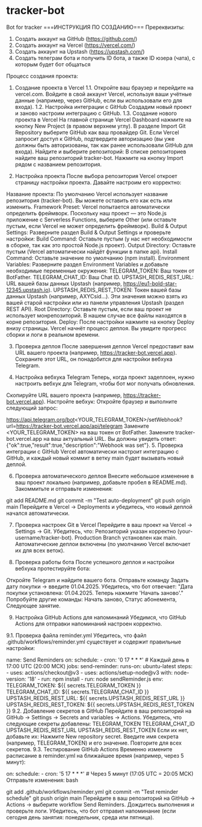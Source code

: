 # tracker-bot
Bot for tracker
===ИНСТРУКЦИЯ ПО СОЗДАНИЮ===
Пререквизиты:
1. Создать аккаунт на GitHub (https://github.com/)
2. Создать аккаунт на Vercel (https://vercel.com/)
3. Создать аккаунт на Upstash (https://upstash.com/)
4. Создать телеграм бота и получить ID бота, а также ID юзера (чата), с которым будет бот общаться

Процесс создания проекта:

1. Создание проекта в Vercel
1.1. Откройте ваш браузер и перейдите на vercel.com.
Войдите в свой аккаунт Vercel, используя ваши учётные данные (например, через GitHub, если вы использовали его для входа).
1.2. Настройка интеграции с GitHub
Создадим новый проект и заново настроим интеграцию с GitHub.
1.3. Создание нового проекта в Vercel
На главной странице Vercel Dashboard нажмите на кнопку New Project (в правом верхнем углу).
В разделе Import Git Repository выберите GitHub как ваш провайдер Git.
Если Vercel запросит доступ к GitHub, подтвердите авторизацию (вы уже должны быть авторизованы, так как ранее использовали GitHub для входа).
Найдите и выберите репозиторий:
В списке репозиториев найдите ваш репозиторий tracker-bot.
Нажмите на кнопку Import рядом с названием репозитория.

2. Настройка проекта
После выбора репозитория Vercel откроет страницу настройки проекта. Давайте настроим его корректно:

Название проекта:
По умолчанию Vercel использует название репозитория (tracker-bot). Вы можете оставить его как есть или изменить.
Framework Preset:
Vercel попытается автоматически определить фреймворк. Поскольку наш проект — это Node.js приложение с Serverless Functions, выберите Other (или оставьте пустым, если Vercel не может определить фреймворк).
Build & Output Settings:
Разверните раздел Build & Output Settings и проверьте настройки:
Build Command: Оставьте пустым (у нас нет необходимости в сборке, так как это простой Node.js проект).
Output Directory: Оставьте пустым (Vercel автоматически найдёт функции в папке api).
Install Command: Оставьте значение по умолчанию (npm install).
Environment Variables:
Разверните раздел Environment Variables и добавьте необходимые переменные окружения:
TELEGRAM_TOKEN: Ваш токен от BotFather.
TELEGRAM_CHAT_ID: Ваш Chat ID.
UPSTASH_REDIS_REST_URL: URL вашей базы данных Upstash (например, https://eu1-bold-star-12345.upstash.io).
UPSTASH_REDIS_REST_TOKEN: Токен вашей базы данных Upstash (например, AXYCsid...).
Эти значения можно взять из вашей старой настройки или из панели управления Upstash (раздел REST API).
Root Directory:
Оставьте пустым, если ваш проект не использует монрепозиторий. В нашем случае все файлы находятся в корне репозитория.
Deploy:
После настройки нажмите на кнопку Deploy внизу страницы.
Vercel начнёт процесс деплоя. Вы увидите прогресс сборки и логи в реальном времени.

3. Проверка деплоя
После завершения деплоя Vercel предоставит вам URL вашего проекта (например, https://tracker-bot.vercel.app). Сохраните этот URL, он понадобится для настройки вебхука Telegram.

4. Настройка вебхука Telegram
Теперь, когда проект задеплоен, нужно настроить вебхук для Telegram, чтобы бот мог получать обновления.

Скопируйте URL вашего проекта (например, https://tracker-bot.vercel.app).
Настройте вебхук:
Откройте браузер и выполните следующий запрос:

https://api.telegram.org/bot<YOUR_TELEGRAM_TOKEN>/setWebhook?url=https://tracker-bot.vercel.app/api/telegram
Замените <YOUR_TELEGRAM_TOKEN> на ваш токен от BotFather.
Замените tracker-bot.vercel.app на ваш актуальный URL.
Вы должны увидеть ответ: {"ok":true,"result":true,"description":"Webhook was set"}.
5. Проверка интеграции с GitHub
Vercel автоматически настроит интеграцию с GitHub, и каждый новый коммит в ветку main будет вызывать новый деплой.

6. Проверка автоматического деплоя
Внесите небольшое изменение в ваш проект локально (например, добавьте пробел в README.md).
Закоммитьте и отправьте изменения:

git add README.md
git commit -m "Test auto-deployment"
git push origin main
Перейдите в Vercel → Deployments и убедитесь, что новый деплой начался автоматически.

7. Проверка настроек Git в Vercel
Перейдите в ваш проект на Vercel → Settings → Git.
Убедитесь, что:
Репозиторий указан корректно (your-username/tracker-bot).
Production Branch установлен как main.
Автоматические деплои включены (по умолчанию Vercel включает их для всех веток).

8. Проверка работы бота
После успешного деплоя и настройки вебхука протестируйте бота:

Откройте Telegram и найдите вашего бота.
Отправьте команду Задать дату покупки → введите 01.04.2025.
Убедитесь, что бот отвечает: "Дата покупки установлена: 01.04.2025. Теперь нажмите 'Начать заново'."
Попробуйте другие команды: Начать заново, Статус абонемента, Следующее занятие.

9. Настройка GitHub Actions для напоминаний
Убедимся, что GitHub Actions для отправки напоминаний настроен корректно.

9.1. Проверка файла reminder.yml
Убедитесь, что файл .github/workflows/reminder.yml существует и содержит правильные настройки:

name: Send Reminders
on:
  schedule:
    - cron: '0 17 * * *' # Каждый день в 17:00 UTC (20:00 МСК)
jobs:
  send-reminder:
    runs-on: ubuntu-latest
    steps:
      - uses: actions/checkout@v3
      - uses: actions/setup-node@v3
        with:
          node-version: '18'
      - run: npm install
      - run: node sendReminder.js
        env:
          TELEGRAM_TOKEN: ${{ secrets.TELEGRAM_TOKEN }}
          TELEGRAM_CHAT_ID: ${{ secrets.TELEGRAM_CHAT_ID }}
          UPSTASH_REDIS_REST_URL: ${{ secrets.UPSTASH_REDIS_REST_URL }}
          UPSTASH_REDIS_REST_TOKEN: ${{ secrets.UPSTASH_REDIS_REST_TOKEN }}
9.2. Добавление секретов в GitHub
Перейдите в ваш репозиторий на GitHub → Settings → Secrets and variables → Actions.
Убедитесь, что следующие секреты добавлены:
TELEGRAM_TOKEN
TELEGRAM_CHAT_ID
UPSTASH_REDIS_REST_URL
UPSTASH_REDIS_REST_TOKEN
Если их нет, добавьте их:
Нажмите New repository secret.
Введите имя секрета (например, TELEGRAM_TOKEN) и его значение.
Повторите для всех секретов.
9.3. Тестирование GitHub Actions
Временно измените расписание в reminder.yml на ближайшее время (например, через 5 минут):

on:
  schedule:
    - cron: '5 17 * * *' # Через 5 минут (17:05 UTC = 20:05 МСК)
Отправьте изменения:
bash

git add .github/workflows/reminder.yml
git commit -m "Test reminder schedule"
git push origin main
Перейдите в ваш репозиторий на GitHub → Actions → выберите workflow Send Reminders.
Дождитесь выполнения и проверьте логи. Убедитесь, что бот отправил напоминание (если сегодня день занятия: понедельник, среда или пятница).

